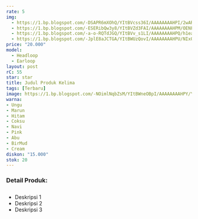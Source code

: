 ```yaml
---
rate: 5
img:
  - https://1.bp.blogspot.com/-DSAPR6mXOhQ/YItBVcss36I/AAAAAAAAHPI/2wARF8kRX40-Mi5Z0bpcKuehyx9b81NTQCLcBGAsYHQ/s500/biru.png
  - https://1.bp.blogspot.com/-ESERibQw3y8/YItBVZd3FAI/AAAAAAAAHPM/OENFeXc8p2s4aUzXf5xeMdzk7IkpINm0wCLcBGAsYHQ/s500/hijau.png
  - https://1.bp.blogspot.com/-a-o-RQTdJGQ/YItBVv_s1LI/AAAAAAAAHPQ/h1eaAIxDrYQfLy6gqGKdIojIOL2WNcYjACLcBGAsYHQ/s500/kuning.png
  - https://1.bp.blogspot.com/-JplE8aJCTGA/YItBWUzQovI/AAAAAAAAHPU/NIxQDuO9wAQc6pZt-Br26t1m9ro0t6wowCLcBGAsYHQ/s500/merah.png
price: "20.000"
model:
  - Headloop
  - Earloop
layout: post
rC: 55
star: star
title: Judul Produk Kelima
tags: [Terbaru]
image: https://1.bp.blogspot.com/-NOimlNqbZsM/YItBWneOBpI/AAAAAAAAHPY/YZs3E0qfpPMG2eSF4eVad-LjB9sF1RX2ACLcBGAsYHQ/s500/thumb.png
warna:
- Ungu
- Marun
- Hitam
- Coksu
- Navi
- Pink
- Abu
- BirMud
- Cream
diskon: "15.000"
stok: 20
---
```

<h3 style="font-size: revert;padding-bottom: 10px;">Detail Produk:</h3>
<ul>
<li>Deskripsi 1</li>
<li>Deskripsi 2</li>
<li>Deskripsi 3</li>
</ul>
